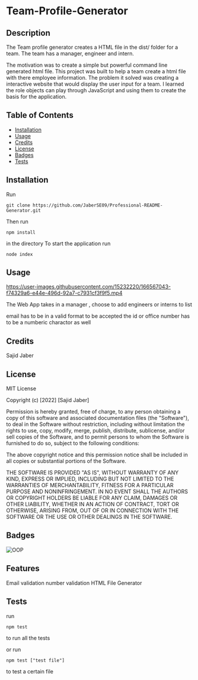 # Team-Profile-Generator

## Description

The Team profile generator creates a HTML file in the dist/ folder for a team. The team has a manager, engineer and intern.

The motivation was to create a simple but powerful command line generated html file.
This project was built to help a team create a html file with there employee information. The problem it solved was creating a interactive website that would display the user input for a team.
I learned the role objects can play through JavaScript and using them to create the basis for the application.  

## Table of Contents

- [Installation](#installation)
- [Usage](#usage)
- [Credits](#credits)
- [License](#license)
- [Badges](#badge)
- [Tests](#tests)

## Installation

Run

```text
git clone https://github.com/JaberSE09/Professional-README-Generator.git
```

Then run

```text
npm install
```

in the directory
To start the application run

```text
node index
```

## Usage


https://user-images.githubusercontent.com/15232220/166567043-f74329a6-e44e-496d-92a7-c7931cf3f9f5.mp4

The Web App takes in a manager , choose to add engineers or interns to list

email has to be in a valid format to be accepted
the id or office number has to be a numberic charactor as well

## Credits

Sajid Jaber

## License

MIT License

Copyright (c) [2022] [Sajid Jaber]

Permission is hereby granted, free of charge, to any person obtaining a copy
of this software and associated documentation files (the "Software"), to deal
in the Software without restriction, including without limitation the rights
to use, copy, modify, merge, publish, distribute, sublicense, and/or sell
copies of the Software, and to permit persons to whom the Software is
furnished to do so, subject to the following conditions:

The above copyright notice and this permission notice shall be included in all
copies or substantial portions of the Software.

THE SOFTWARE IS PROVIDED "AS IS", WITHOUT WARRANTY OF ANY KIND, EXPRESS OR
IMPLIED, INCLUDING BUT NOT LIMITED TO THE WARRANTIES OF MERCHANTABILITY,
FITNESS FOR A PARTICULAR PURPOSE AND NONINFRINGEMENT. IN NO EVENT SHALL THE
AUTHORS OR COPYRIGHT HOLDERS BE LIABLE FOR ANY CLAIM, DAMAGES OR OTHER
LIABILITY, WHETHER IN AN ACTION OF CONTRACT, TORT OR OTHERWISE, ARISING FROM,
OUT OF OR IN CONNECTION WITH THE SOFTWARE OR THE USE OR OTHER DEALINGS IN THE
SOFTWARE.

## Badges

![OOP](https://img.shields.io/badge/OOP-Team%20Profile-blue)

## Features

Email validation
number validation
HTML File Generator

## Tests

run

```text
npm test 
```

to run all the tests

or run

```text
npm test ["test file"]
```

to test a certain file
